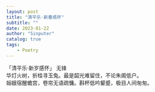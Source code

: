 ```yaml
---
layout: post
title: "清平乐·新春感怀"
subtitle: ""
date: 2023-01-22
author: "Sinputer"
catalog: true
tags: 
    - Poetry
---
```

「清平乐·新岁感怀」 无锋  
华灯火树，折桂寻玉兔。最是韶光难留住，不论朱阁低户。  
姮娥宿醒蟾宫，卷帘无语疏慵。斟杯低吟颦蹙，极目人间匆匆。